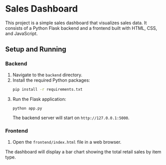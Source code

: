 # Sales Dashboard

This project is a simple sales dashboard that visualizes sales data. It consists of a Python Flask backend and a frontend built with HTML, CSS, and JavaScript.

## Setup and Running

### Backend

1.  Navigate to the `backend` directory.
2.  Install the required Python packages:
    ```bash
    pip install -r requirements.txt
    ```
3.  Run the Flask application:
    ```bash
    python app.py
    ```
    The backend server will start on `http://127.0.0.1:5000`.

### Frontend

1.  Open the `frontend/index.html` file in a web browser.

The dashboard will display a bar chart showing the total retail sales by item type.
